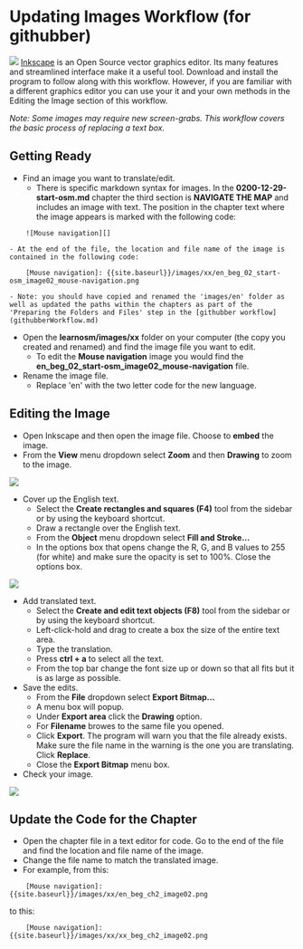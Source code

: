 Updating Images Workflow (for githubber)
========================================

![](https://raw.github.com/AmericanRedCross/Guides/master/TranslationWorkflow_LearnOSM/img/inkscapelogo.png) [ Inkscape](http://inkscape.org/) is an Open Source vector graphics editor. Its many features and streamlined interface make it a useful tool. Download and install the program to follow along with this workflow. However, if you are familiar with a different graphics editor you can use your it and your own methods in the Editing the Image section of this workflow. 

*Note: Some images may require new screen-grabs. This workflow covers the basic process of replacing a text box.*


Getting Ready
-------------

+ Find an image you want to translate/edit. 
	- There is specific markdown syntax for images. In the **0200-12-29-start-osm.md** chapter the third section is **NAVIGATE THE MAP** and includes an image with text. The position in the chapter text where the image appears is marked with the following code:

```
    ![Mouse navigation][]
```

	- At the end of the file, the location and file name of the image is contained in the following code:

```
    [Mouse navigation]: {{site.baseurl}}/images/xx/en_beg_02_start-osm_image02_mouse-navigation.png
```

	- Note: you should have copied and renamed the 'images/en' folder as well as updated the paths within the chapters as part of the 'Preparing the Folders and Files' step in the [githubber workflow](githubberWorkflow.md)
+ Open the **learnosm/images/xx** folder on your computer (the copy you created and renamed) and find the image file you want to edit. 
	- To edit the **Mouse navigation** image you would find the **en_beg_02_start-osm_image02_mouse-navigation** file. 
+ Rename the image file.
	- Replace 'en' with the two letter code for the new language.		


Editing the Image
-----------------

+ Open Inkscape and then open the image file. Choose to **embed** the image.
+ From the **View** menu dropdown select **Zoom** and then **Drawing** to zoom to the image.

![](https://raw.github.com/AmericanRedCross/Guides/master/TranslationWorkflow_LearnOSM/img/inkscape_zoom.png)

+ Cover up the English text.
	- Select the **Create rectangles and squares (F4)** tool from the sidebar or by using the keyboard shortcut.
	- Draw a rectangle over the English text.
	- From the **Object** menu dropdown select **Fill and Stroke...**
	- In the options box that opens change the R, G, and B values to 255 (for white) and make sure the opacity is set to 100%. Close the options box.

![](https://raw.github.com/AmericanRedCross/Guides/master/TranslationWorkflow_LearnOSM/img/inkscape_rectangle.png)

+ Add translated text.
	- Select the **Create and edit text objects (F8)** tool from the sidebar or by using the keyboard shortcut.
	- Left-click-hold and drag to create a box the size of the entire text area.
	- Type the translation.
	- Press **ctrl + a** to select all the text.
	- From the top bar change the font size up or down so that all fits but it is as large as possible. 
+ Save the edits.
	- From the **File** dropdown select **Export Bitmap...**
	- A menu box will popup.
	- Under **Export area** click the **Drawing** option.
	- For **Filename** browes to the same file you opened.
	- Click **Export**. The program will warn you that the file already exists. Make sure the file name in the warning is the one you are translating. Click **Replace**.
	- Close the **Export Bitmap** menu box.
+ Check your image.

![](https://raw.github.com/AmericanRedCross/Guides/master/TranslationWorkflow_LearnOSM/img/xx_beg_ch2_image02.png)

Update the Code for the Chapter
-------------------------------

+ Open the chapter file in a text editor for code. Go to the end of the file and find the location and file name of the image.
+ Change the file name to match the translated image.
+ For example, from this:

```
    [Mouse navigation]: {{site.baseurl}}/images/xx/en_beg_ch2_image02.png
```

to this:

```
    [Mouse navigation]: {{site.baseurl}}/images/xx/xx_beg_ch2_image02.png
```
